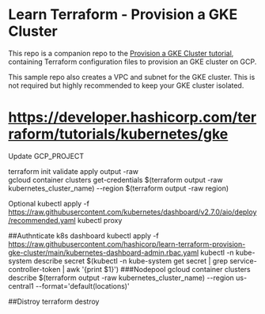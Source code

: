 # Learn Terraform - Provision a GKE Cluster

This repo is a companion repo to the [Provision a GKE Cluster tutorial](https://developer.hashicorp.com/terraform/tutorials/kubernetes/gke), containing Terraform configuration files to provision an GKE cluster on GCP.

This sample repo also creates a VPC and subnet for the GKE cluster. This is not
required but highly recommended to keep your GKE cluster isolated.

# https://developer.hashicorp.com/terraform/tutorials/kubernetes/gke
Update GCP_PROJECT


terraform init
 validate
 apply
  output -raw  
gcloud container clusters get-credentials $(terraform output -raw kubernetes_cluster_name) --region $(terraform output -raw region)


Optional
kubectl apply -f https://raw.githubusercontent.com/kubernetes/dashboard/v2.7.0/aio/deploy/recommended.yaml
kubectl proxy

##Authnticate k8s dashboard
kubectl apply -f https://raw.githubusercontent.com/hashicorp/learn-terraform-provision-gke-cluster/main/kubernetes-dashboard-admin.rbac.yaml
kubectl -n kube-system describe secret $(kubectl -n kube-system get secret | grep service-controller-token | awk '{print $1}')
###Nodepool
gcloud container clusters describe $(terraform output -raw kubernetes_cluster_name) --region us-central1 --format='default(locations)'


##Distroy terraform destroy
